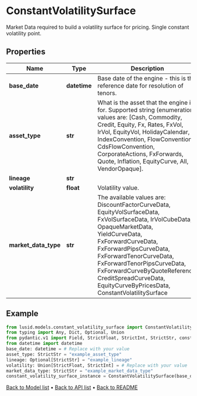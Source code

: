 # ConstantVolatilitySurface

Market Data required to build a volatility surface for pricing. Single constant volatility point.
## Properties
Name | Type | Description | Notes
------------ | ------------- | ------------- | -------------
**base_date** | **datetime** | Base date of the engine - this is the reference date for resolution of tenors. | 
**asset_type** | **str** | What is the asset that the engine is for. Supported string (enumeration) values are: [Cash, Commodity, Credit, Equity, Fx, Rates, FxVol, IrVol, EquityVol, HolidayCalendar, IndexConvention, FlowConvention, CdsFlowConvention, CorporateActions, FxForwards, Quote, Inflation, EquityCurve, All, VendorOpaque]. | 
**lineage** | **str** |  | [optional] 
**volatility** | **float** | Volatility value. | 
**market_data_type** | **str** | The available values are: DiscountFactorCurveData, EquityVolSurfaceData, FxVolSurfaceData, IrVolCubeData, OpaqueMarketData, YieldCurveData, FxForwardCurveData, FxForwardPipsCurveData, FxForwardTenorCurveData, FxForwardTenorPipsCurveData, FxForwardCurveByQuoteReference, CreditSpreadCurveData, EquityCurveByPricesData, ConstantVolatilitySurface | 
## Example

```python
from lusid.models.constant_volatility_surface import ConstantVolatilitySurface
from typing import Any, Dict, Optional, Union
from pydantic.v1 import Field, StrictFloat, StrictInt, StrictStr, constr, validator
from datetime import datetime
base_date: datetime = # Replace with your value
asset_type: StrictStr = "example_asset_type"
lineage: Optional[StrictStr] = "example_lineage"
volatility: Union[StrictFloat, StrictInt] = # Replace with your value
market_data_type: StrictStr = "example_market_data_type"
constant_volatility_surface_instance = ConstantVolatilitySurface(base_date=base_date, asset_type=asset_type, lineage=lineage, volatility=volatility, market_data_type=market_data_type)

```

[Back to Model list](../README.md#documentation-for-models) &#8226; [Back to API list](../README.md#documentation-for-api-endpoints) &#8226; [Back to README](../README.md)

